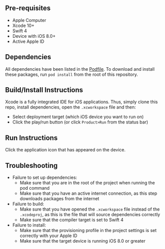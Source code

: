 ## Pre-requisites
* Apple Computer
* Xcode 10+
* Swift 4
* Device with iOS 8.0+
* Active Apple ID
## Dependencies
All dependencies have been listed in the [Podfile](Podfile). To download and install these packages, run `pod install` from the root of this repository.

## Build/Install Instructions
Xcode is a fully integrated IDE for iOS applications. Thus, simply clone this repo, install dependencies, open the `.xcworkspace` file and then:
* Select deployment target (which iOS device you want to run on)
* Click the play/run button (or click `Product>Run` from the status bar)

## Run Instructions
Click the application icon that has appeared on the device.

## Troubleshooting
* Failure to set up dependencies:
    * Make sure that you are in the root of the project when running the pod command
    * Make sure that you have an active internet connection, as this step downloads packages from the internet
* Failure to build:
    * Make sure that you have opened the `.xcworkspace` file instead of the `.xcodeproj`, as this is the file that will source dependencies correctly
    * Make sure that the compiler target is set to Swift 4
* Failure to install:
    * Make sure that the provisioning profile in the project settings is set correctly with your Apple ID
    * Make sure that the target device is running iOS 8.0 or greater

